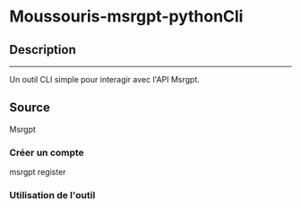 # Moussouris-msrgpt-pythonCli

## Description
---
 Un outil CLI simple pour interagir avec l'API Msrgpt.
 
## Source 

  Msrgpt
 
 ### Créer un compte
 
   msrgpt register
   
 ### Utilisation de l'outil
 

